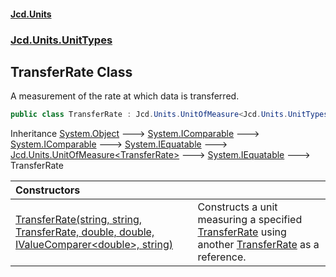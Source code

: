 #### [Jcd.Units](index 'index')
### [Jcd.Units.UnitTypes](Jcd.Units.UnitTypes 'Jcd.Units.UnitTypes')

## TransferRate Class

A measurement of the rate at which data is transferred.

```csharp
public class TransferRate : Jcd.Units.UnitOfMeasure<Jcd.Units.UnitTypes.TransferRate>
```

Inheritance [System.Object](https://docs.microsoft.com/en-us/dotnet/api/System.Object 'System.Object') &#129106; [System.IComparable](https://docs.microsoft.com/en-us/dotnet/api/System.IComparable 'System.IComparable') &#129106; [System.IComparable](https://docs.microsoft.com/en-us/dotnet/api/System.IComparable 'System.IComparable') &#129106; [System.IEquatable](https://docs.microsoft.com/en-us/dotnet/api/System.IEquatable 'System.IEquatable') &#129106; [Jcd.Units.UnitOfMeasure&lt;](UnitOfMeasure_TUnit_ 'Jcd.Units.UnitOfMeasure<TUnit>')[TransferRate](TransferRate 'Jcd.Units.UnitTypes.TransferRate')[&gt;](UnitOfMeasure_TUnit_ 'Jcd.Units.UnitOfMeasure<TUnit>') &#129106; [System.IEquatable](https://docs.microsoft.com/en-us/dotnet/api/System.IEquatable 'System.IEquatable') &#129106; TransferRate

| Constructors | |
| :--- | :--- |
| [TransferRate(string, string, TransferRate, double, double, IValueComparer&lt;double&gt;, string)](TransferRate..ctor.PDd8nDpeIRlKzQofXd18hw 'Jcd.Units.UnitTypes.TransferRate.TransferRate(string, string, Jcd.Units.UnitTypes.TransferRate, double, double, Jcd.Units.IValueComparer<double>, string)') | Constructs a unit measuring a specified [TransferRate](TransferRate 'Jcd.Units.UnitTypes.TransferRate') using another [TransferRate](TransferRate 'Jcd.Units.UnitTypes.TransferRate') as a reference. |

